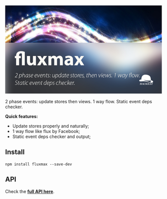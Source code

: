 ![fluxmax](./docs/repo-header.jpg)

2 phase events: update stores then views. 1 way flow. Static event deps checker.

**Quick features:**

 - Update stores properly and naturally;
 - 1 way flow like flux by Facebook;
 - Static event deps checker and output;




## Install

    npm install fluxmax --save-dev



## API

Check the **[full API here](https://cdn.rawgit.com/hackhat/fluxmax/v0.0.1/docs/jsduck/index.html)**.
